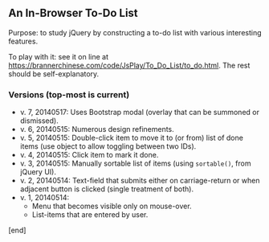 ## An In-Browser To-Do List

Purpose: to study jQuery by constructing a to-do list with various interesting features.

To play with it: see it on line at https://brannerchinese.com/code/JsPlay/To_Do_List/to_do.html. The rest should be self-explanatory.

### Versions (top-most is current)

 * v. 7, 20140517: Uses Bootstrap modal (overlay that can be summoned or dismissed).
 * v. 6, 20140515: Numerous design refinements.
 * v. 5, 20140515: Double-click item to move it to (or from) list of done items (use object to allow toggling between two IDs).
 * v. 4, 20140515: Click item to mark it done.
 * v. 3, 20140515: Manually sortable list of items (using `sortable()`, from jQuery UI).
 * v. 2, 20140514: Text-field that submits either on carriage-return or when adjacent button is clicked (single treatment of both). 
 * v. 1, 20140514: 
   * Menu that becomes visible only on mouse-over.
   * List-items that are entered by user.

[end]
